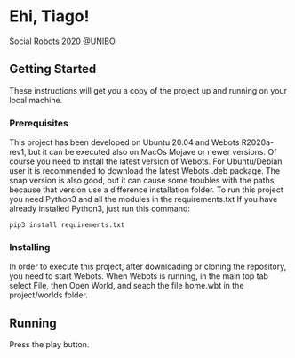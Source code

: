 # Ehi, Tiago!

Social Robots 2020 @UNIBO

## Getting Started

These instructions will get you a copy of the project up and running on your local machine. 

### Prerequisites

This project has been developed on Ubuntu 20.04 and Webots R2020a-rev1, but it can be executed also on MacOs Mojave or newer versions.
Of course you need to install the latest version of Webots. 
For Ubuntu/Debian user it is recommended to download the latest Webots .deb package. The snap version is also good, but it can cause some troubles with the paths, because that version use a difference installation folder. 
To run this project you need Python3 and all the modules in the requirements.txt
If you have already installed Python3, just run this command:

```
pip3 install requirements.txt
```

### Installing
In order to execute this project, after downloading or cloning the repository, you need to start Webots. 
When Webots is running, in the main top tab select File, then Open World,
and seach the file home.wbt in the project/worlds folder.

## Running
Press the play button.

